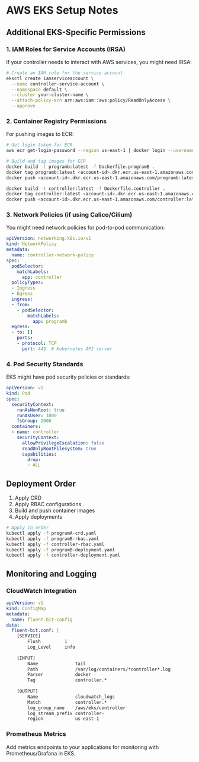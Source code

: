 # AWS EKS Setup Notes

## Additional EKS-Specific Permissions

### 1. IAM Roles for Service Accounts (IRSA)
If your controller needs to interact with AWS services, you might need IRSA:

```bash
# Create an IAM role for the service account
eksctl create iamserviceaccount \
  --name controller-service-account \
  --namespace default \
  --cluster your-cluster-name \
  --attach-policy-arn arn:aws:iam::aws:policy/ReadOnlyAccess \
  --approve
```

### 2. Container Registry Permissions
For pushing images to ECR:

```bash
# Get login token for ECR
aws ecr get-login-password --region us-east-1 | docker login --username AWS --password-stdin <account-id>.dkr.ecr.us-east-1.amazonaws.com

# Build and tag images for ECR
docker build -t programb:latest -f Dockerfile.programB .
docker tag programb:latest <account-id>.dkr.ecr.us-east-1.amazonaws.com/programb:latest
docker push <account-id>.dkr.ecr.us-east-1.amazonaws.com/programb:latest

docker build -t controller:latest -f Dockerfile.controller .
docker tag controller:latest <account-id>.dkr.ecr.us-east-1.amazonaws.com/controller:latest
docker push <account-id>.dkr.ecr.us-east-1.amazonaws.com/controller:latest
```

### 3. Network Policies (if using Calico/Cilium)
You might need network policies for pod-to-pod communication:

```yaml
apiVersion: networking.k8s.io/v1
kind: NetworkPolicy
metadata:
  name: controller-network-policy
spec:
  podSelector:
    matchLabels:
      app: controller
  policyTypes:
  - Ingress
  - Egress
  ingress:
  - from:
    - podSelector:
        matchLabels:
          app: programb
  egress:
  - to: []
    ports:
    - protocol: TCP
      port: 443  # Kubernetes API server
```

### 4. Pod Security Standards
EKS might have pod security policies or standards:

```yaml
apiVersion: v1
kind: Pod
spec:
  securityContext:
    runAsNonRoot: true
    runAsUser: 1000
    fsGroup: 2000
  containers:
  - name: controller
    securityContext:
      allowPrivilegeEscalation: false
      readOnlyRootFilesystem: true
      capabilities:
        drop:
        - ALL
```

## Deployment Order

1. Apply CRD
2. Apply RBAC configurations
3. Build and push container images
4. Apply deployments

```bash
# Apply in order
kubectl apply -f programA-crd.yaml
kubectl apply -f programB-rbac.yaml
kubectl apply -f controller-rbac.yaml
kubectl apply -f programB-deployment.yaml
kubectl apply -f controller-deployment.yaml
```

## Monitoring and Logging

### CloudWatch Integration
```yaml
apiVersion: v1
kind: ConfigMap
metadata:
  name: fluent-bit-config
data:
  fluent-bit.conf: |
    [SERVICE]
        Flush         1
        Log_Level     info
        
    [INPUT]
        Name              tail
        Path              /var/log/containers/*controller*.log
        Parser            docker
        Tag               controller.*
        
    [OUTPUT]
        Name              cloudwatch_logs
        Match             controller.*
        log_group_name    /aws/eks/controller
        log_stream_prefix controller-
        region            us-east-1
```

### Prometheus Metrics
Add metrics endpoints to your applications for monitoring with Prometheus/Grafana in EKS.
